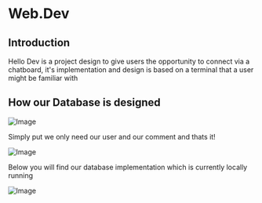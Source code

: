 # Web.Dev

## Introduction 

Hello Dev is a project design to give users the opportunity to connect via a chatboard, it's implementation and design is based on a terminal that a user might be familiar with 

## How our Database is designed 

![Image](./ERD_HelloDev_Proj.png)

Simply put we only need our user and our comment and thats it!  

![Image](3NF%20Hello_Dev.png)

Below you will find our database implementation which is currently locally running

![Image](./sqltables.png)

